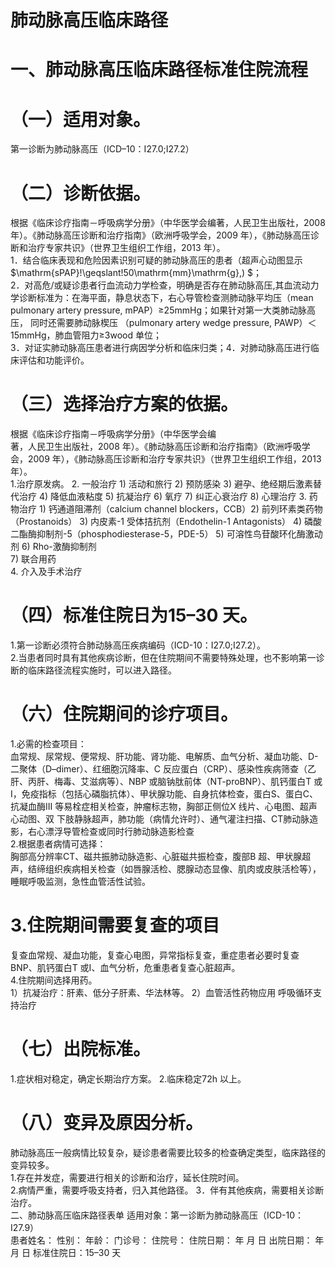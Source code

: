 # 肺动脉高压临床路径  
# 一、肺动脉高压临床路径标准住院流程  
# （一）适用对象。  
第一诊断为肺动脉高压（ICD–10：I27.0;I27.2）  
# （二）诊断依据。  
根据《临床诊疗指南－呼吸病学分册》（中华医学会编著，人民卫生出版社，2008 年）。《肺动脉高压诊断和治疗指南》（欧洲呼吸学会，2009 年），《肺动脉高压诊断和治疗专家共识》（世界卫生组织工作组，2013 年）。  
1．结合临床表现和危险因素识别可疑的肺动脉高压的患者（超声心动图显示 $\mathrm{sPAP}\!\geqslant\!50\mathrm{mm}\mathrm{g}\,) $；  
2．对高危/或疑诊患者行血流动力学检查，明确是否存在肺动脉高压,其血流动力学诊断标准为：在海平面，静息状态下，右心导管检查测肺动脉平均压（mean pulmonary artery pressure, mPAP）≥25mmHg；如果针对第一大类肺动脉高压， 同时还需要肺动脉楔压 （pulmonary  artery  wedge  pressure, PAWP）＜15mmHg，肺血管阻力≥3wood 单位；  
3．对证实肺动脉高压患者进行病因学分析和临床归类；4．对肺动脉高压进行临床评估和功能评价。  
# （三）选择治疗方案的依据。  
根据《临床诊疗指南－呼吸病学分册》（中华医学会编  
著，人民卫生出版社，2008 年）。《肺动脉高压诊断和治疗指南》（欧洲呼吸学会，2009 年），《肺动脉高压诊断和治疗专家共识》（世界卫生组织工作组，2013 年）。  
1.治疗原发病。 2. 一般治疗 1) 活动和旅行 2)   预防感染  3)   避孕、绝经期后激素替代治疗  4) 降低血液粘度     5)   抗凝治疗  6)   氧疗  7)   纠正心衰治疗  8)   心理治疗  3. 药物治疗  1) 钙通道阻滞剂（calcium channel blockers，CCB）2) 前列环素类药物（Prostanoids） 3)   内皮素-1 受体拮抗剂（Endothelin-1  Antagonists） 4) 磷酸二酯酶抑制剂-5（phosphodiesterase-5，PDE-5） 5) 可溶性鸟苷酸环化酶激动剂 6) Rho-激酶抑制剂  
7) 联合用药  
4. 介入及手术治疗  
# （四）标准住院日为15–30 天。  
1.第一诊断必须符合肺动脉高压疾病编码（ICD-10：I27.0;I27.2）。  
2.当患者同时具有其他疾病诊断，但在住院期间不需要特殊处理，也不影响第一诊断的临床路径流程实施时，可以进入路径。  
# （六）住院期间的诊疗项目。  
1.必需的检查项目：  
血常规、尿常规、便常规、肝功能、肾功能、电解质、血气分析、凝血功能、D-二聚体（D–dimer）、红细胞沉降率、C 反应蛋白（CRP）、感染性疾病筛查（乙肝、丙肝、梅毒、艾滋病等）、NBP 或脑钠肽前体（NT-proBNP）、肌钙蛋白T 或I，免疫指标（包括心磷脂抗体）、甲状腺功能、自身抗体检查，蛋白S、蛋白C、抗凝血酶III 等易栓症相关检查，肿瘤标志物，胸部正侧位X 线片、心电图、超声心动图、双 下肢静脉超声，肺功能（病情允许时）、通气灌注扫描、CT肺动脉造影，右心漂浮导管检查或同时行肺动脉造影检查  
2.根据患者病情可选择：  
胸部高分辨率CT、磁共振肺动脉造影、心脏磁共振检查，腹部B 超、甲状腺超声，结缔组织疾病相关检查（如唇腺活检、腮腺动态显像、肌肉或皮肤活检等），睡眠呼吸监测，急性血管活性试验。  
# 3.住院期间需要复查的项目  
复查血常规、凝血功能，复查心电图，异常指标复查，重症患者必要时复查BNP、肌钙蛋白T 或I、血气分析，危重患者复查心脏超声。  
4.住院期间选择用药。  
1）抗凝治疗：肝素、低分子肝素、华法林等。  2）血管活性药物应用 呼吸循环支持治疗  
# （七）出院标准。  
1.症状相对稳定，确定长期治疗方案。 2.临床稳定72h 以上。  
# （八）变异及原因分析。  
肺动脉高压一般病情比较复杂，疑诊患者需要比较多的检查确定类型，临床路径的变异较多。  
1.存在并发症，需要进行相关的诊断和治疗，延长住院时间。  
2.病情严重，需要呼吸支持者，归入其他路径。 3．伴有其他疾病，需要相关诊断治疗。  
二、肺动脉高压临床路径表单 适用对象：第一诊断为肺动脉高压（ICD-10：I27.9）  
患者姓名：           性别：       年龄：        门诊号：       住院号：       住院日期：    年   月   日   出院日期：   年   月   日    标准住院日：15–30 天  
